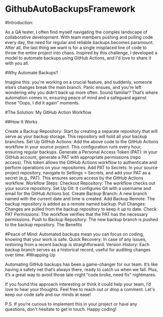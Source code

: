 # GithubAutoBackupsFramework

#Introduction:

As a QA tester, I often find myself navigating the complex landscape of collaborative development. With team members pushing and pulling code every day, the need for regular and reliable backups becomes paramount. After all, the last thing we want is for a single misplaced line of code to throw the entire project into chaos. Inspired by this challenge, I developed a model to automate backups using GitHub Actions, and I'd love to share it with you all.

#Why Automate Backups?

Imagine this: you're working on a crucial feature, and suddenly, someone else’s changes break the main branch. Panic ensues, and you’re left wondering why you didn’t back up more often. Sound familiar? That’s where automation comes in, ensuring peace of mind and a safeguard against those “Oops, I did it again” moments.

#The Solution: My GitHub Action Workflow


##How It Works

Create a Backup Repository: Start by creating a separate repository that will serve as your backup storage. This repository will hold all your backup branches.
Set Up GitHub Actions: Add the above code to the GitHub Actions workflow in your source project. This configuration runs every hour, ensuring regular backups.
Generate a Personal Access Token (PAT): In your GitHub account, generate a PAT with appropriate permissions (repo access). This token allows the GitHub Actions workflow to authenticate and perform operations on your repositories.
Add PAT to Secrets: In your source project repository, navigate to Settings > Secrets, and add your PAT as a secret (e.g., PAT). This ensures secure access by the GitHub Actions workflow.
Workflow Steps:
Checkout Repository: The workflow checks out your source repository.
Set Up Git: It configures Git with a username and email for the GitHub Actions bot.
Create Backup Branch: A new branch named with the current date and time is created.
Add Backup Remote: The backup repository is added as a remote named backup.
Pull Changes: Changes are pulled from the backup repository to keep it up to date.
Check PAT Permissions: The workflow verifies that the PAT has the necessary permissions.
Push to Backup Repository: The new backup branch is pushed to the backup repository.
The Benefits

#Peace of Mind: Automated backups mean you can focus on coding, knowing that your work is safe.
Quick Recovery: In case of any issues, restoring from a recent backup is straightforward.
Version History: Each backup branch serves as a historical record, useful for auditing changes over time.
#Wrapping Up

Automating GitHub backups has been a game-changer for our team. It’s like having a safety net that’s always there, ready to catch us when we fall. Plus, it’s a great way to avoid those late-night “code broke, need fix” nightmares.

If you found this approach interesting or think it could help your team, I’d love to hear your thoughts. Feel free to reach out or drop a comment. Let's keep our code safe and our minds at ease!

P.S. If you’re curious to implement this in your project or have any questions, don't hesitate to get in touch. Happy coding!
